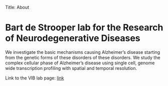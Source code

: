 Title: About

# Bart de Strooper lab for the Research of Neurodegenerative Diseases

We investigate the basic mechanisms causing Alzheimer’s disease starting from the genetic forms of these disorders of these disorders. We study the complex cellular phase of Alzheimer’s disease using single cell, genome wide transcription profiling with spatial and temporal resolution.

Link to the VIB lab page: [link](https://cbd.vib.be/labs/de-strooper-lab)